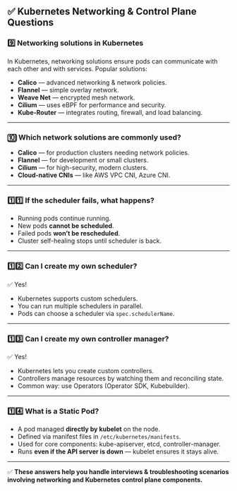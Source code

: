 ## ✅ Kubernetes Networking & Control Plane Questions

### 9️⃣ **Networking solutions in Kubernetes**

In Kubernetes, networking solutions ensure pods can communicate with each other and with services. Popular solutions:

* **Calico** — advanced networking & network policies.
* **Flannel** — simple overlay network.
* **Weave Net** — encrypted mesh network.
* **Cilium** — uses eBPF for performance and security.
* **Kube-Router** — integrates routing, firewall, and load balancing.

---

### 🔟 **Which network solutions are commonly used?**

* **Calico** — for production clusters needing network policies.
* **Flannel** — for development or small clusters.
* **Cilium** — for high-security, modern clusters.
* **Cloud-native CNIs** — like AWS VPC CNI, Azure CNI.

---

### 1️⃣1️⃣ **If the scheduler fails, what happens?**

* Running pods continue running.
* New pods **cannot be scheduled**.
* Failed pods **won’t be rescheduled**.
* Cluster self-healing stops until scheduler is back.

---

### 1️⃣2️⃣ **Can I create my own scheduler?**

✅ Yes!

* Kubernetes supports custom schedulers.
* You can run multiple schedulers in parallel.
* Pods can choose a scheduler via `spec.schedulerName`.

---

### 1️⃣3️⃣ **Can I create my own controller manager?**

✅ Yes!

* Kubernetes lets you create custom controllers.
* Controllers manage resources by watching them and reconciling state.
* Common way: use Operators (Operator SDK, Kubebuilder).

---

### 1️⃣4️⃣ **What is a Static Pod?**

* A pod managed **directly by kubelet** on the node.
* Defined via manifest files in `/etc/kubernetes/manifests`.
* Used for core components: kube-apiserver, etcd, controller-manager.
* Runs **even if the API server is down** — kubelet ensures it stays alive.

---

✅ **These answers help you handle interviews & troubleshooting scenarios involving networking and Kubernetes control plane components.**

